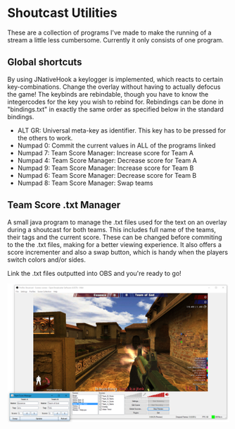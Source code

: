 # Shoutcast Utilities
These are a collection of programs I've made to make the running of a stream a little less cumbersome. Currently it only consists of one program.

## Global shortcuts
By using JNativeHook a keylogger is implemented, which reacts to certain key-combinations. Change the overlay without having to actually defocus the game!
The keybinds are rebindable, though you have to know the integercodes for the key you wish to rebind for. Rebindings can be done in "bindings.txt" in exactly the same order as specified below in the standard bindings.

- ALT GR: Universal meta-key as identifier. This key has to be pressed for the others to work.
- Numpad 0: Commit the current values in ALL of the programs linked
- Numpad 7: Team Score Manager: Increase score for Team A
- Numpad 4: Team Score Manager: Decrease score for Team A
- Numpad 9: Team Score Manager: Increase score for Team B
- Numpad 6: Team Score Manager: Decrease score for Team B
- Numpad 8: Team Score Manager: Swap teams

## Team Score .txt Manager
A small java program to manage the .txt files used for the text on an overlay during a shoutcast for both teams. This includes full name of the teams, their tags and the current score.
These can be changed before commiting to the the .txt files, making for a better viewing experience. It also offers a score incrementer and also a swap button, which is handy when the players switch colors and/or sides.

Link the .txt files outputted into OBS and you're ready to go!

![Alt text](/TeamScoreManager.png?raw=true "OBS using the output of the program")
